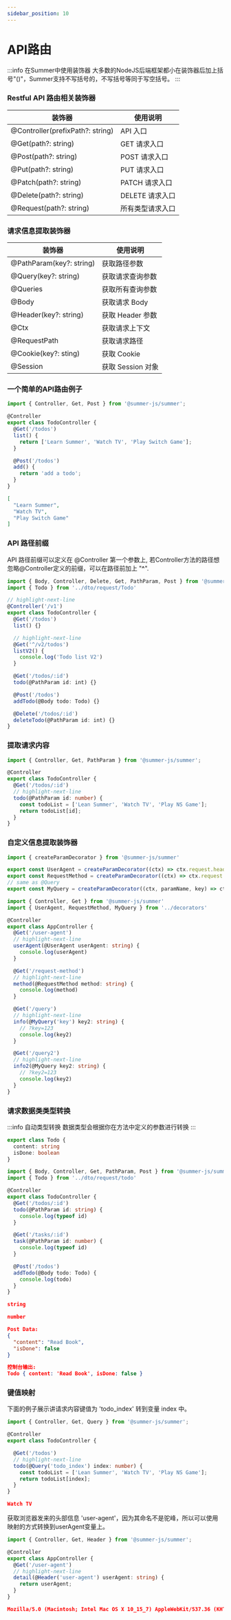 ```yaml
---
sidebar_position: 10
---
```


# API路由

:::info 在Summer中使用装饰器
大多数的NodeJS后端框架都小在装饰器后加上括号"()"，Summer支持不写括号的，不写括号等同于写空括号。
:::

### Restful API 路由相关装饰器

|  装饰器   | 使用说明  |
|  ----  | ----  |
| @Controller(prefixPath?: string) | API 入口 |
| @Get(path?: string) | GET 请求入口 |
| @Post(path?: string) | POST 请求入口 |
| @Put(path?: string) | PUT 请求入口 |
| @Patch(path?: string) | PATCH 请求入口 |
| @Delete(path?: string) | DELETE 请求入口 |
| @Request(path?: string) | 所有类型请求入口 |



### 请求信息提取装饰器

|  装饰器   | 使用说明  |
|  ----  | ----  |
| @PathParam(key?: string)  | 获取路径参数 |
| @Query(key?: string)  | 获取请求查询参数 |
| @Queries  | 获取所有查询参数 |
| @Body  | 获取请求 Body |
| @Header(key?: string)  | 获取 Header 参数 |
| @Ctx  | 获取请求上下文 |
| @RequestPath  | 获取请求路径 |
| @Cookie(key?: sting)  | 获取 Cookie |
| @Session  | 获取 Session 对象 |


### 一个简单的API路由例子

```ts title="src/controller/TodoController.ts"
import { Controller, Get, Post } from '@summer-js/summer';

@Controller
export class TodoController {
  @Get('/todos')
  list() {
    return ['Learn Summer', 'Watch TV', 'Play Switch Game'];
  }

  @Post('/todos')
  add() {
    return 'add a todo';
  }
}
```

```json title="GET http://127.0.0.1:8801/todos"
[
  "Learn Summer",
  "Watch TV",
  "Play Switch Game"
]
```



### API 路径前缀

API 路径前缀可以定义在 @Controller 第一个参数上, 若Controller方法的路径想忽略@Controller定义的前缀，可以在路径前加上 "**^**".

```ts title="src/controller/TodoController.ts"
import { Body, Controller, Delete, Get, PathParam, Post } from '@summer-js/summer'
import { Todo } from '../dto/request/Todo'

// highlight-next-line
@Controller('/v1')
export class TodoController {
  @Get('/todos')
  list() {}

  // highlight-next-line
  @Get('^/v2/todos')
  listV2() {
    console.log('Todo list V2')
  }

  @Get('/todos/:id')
  todo(@PathParam id: int) {}

  @Post('/todos')
  addTodo(@Body todo: Todo) {}

  @Delete('/todos/:id')
  deleteTodo(@PathParam id: int) {}
}
```



### 提取请求内容

```ts title="src/controller/TodoController.ts"
import { Controller, Get, PathParam } from '@summer-js/summer';

@Controller
export class TodoController {
  @Get('/todos/:id')
  // highlight-next-line
  todo(@PathParam id: number) {
    const todoList = ['Lean Summer', 'Watch TV', 'Play NS Game'];
    return todoList[id];
  }
}
```

### 自定义信息提取装饰器

```ts title="src/decorators.ts"
import { createParamDecorator } from '@summer-js/summer'

export const UserAgent = createParamDecorator((ctx) => ctx.request.headers['user-agent'])
export const RequestMethod = createParamDecorator((ctx) => ctx.request.method)
// same as @Query
export const MyQuery = createParamDecorator((ctx, paramName, key) => ctx.request.queries[key || paramName])
```

```ts title="src/controller/AppController.ts"
import { Controller, Get } from '@summer-js/summer'
import { UserAgent, RequestMethod, MyQuery } from '../decorators'

@Controller
export class AppController {
  @Get('/user-agent')
  // highlight-next-line
  userAgent(@UserAgent userAgent: string) {
    console.log(userAgent)
  }

  @Get('/request-method')
  // highlight-next-line
  method(@RequestMethod method: string) {
    console.log(method)
  }

  @Get('/query')
  // highlight-next-line
  info(@MyQuery('key') key2: string) {
    // ?key=123
    console.log(key2)
  }

  @Get('/query2')
  // highlight-next-line
  info2(@MyQuery key2: string) {
    // ?key2=123
    console.log(key2)
  }
}
```


### 请求数据类类型转换

:::info 自动类型转换
数据类型会根据你在方法中定义的参数进行转换
:::


```ts title="src/dto/request/todo.ts"
export class Todo {
  content: string
  isDone: boolean
}
```

```ts title="src/controller/TodoController.ts"
import { Body, Controller, Get, PathParam, Post } from '@summer-js/summer'
import { Todo } from '../dto/request/todo'

@Controller
export class TodoController {
  @Get('/todos/:id')
  todo(@PathParam id: string) {
    console.log(typeof id)
  }

  @Get('/tasks/:id')
  task(@PathParam id: number) {
    console.log(typeof id)
  }

  @Post('/todos')
  addTodo(@Body todo: Todo) {
    console.log(todo)
  }
}
```

```json title="GET http://127.0.0.1/todos/10"
string
```

```json title="GET http://127.0.0.1/tasks/10"
number
```


```json title="POST http://127.0.0.1/todos"
Post Data:
{
  "content": "Read Book",
  "isDone": false
}

控制台输出:
Todo { content: 'Read Book', isDone: false }
```

### 键值映射
下面的例子展示讲请求内容键值为 'todo_index' 转到变量 index 中。

```ts title="src/controller/TodoController.ts"
import { Controller, Get, Query } from '@summer-js/summer';

@Controller
export class TodoController {

  @Get('/todos')
  // highlight-next-line
  todo(@Query('todo_index') index: number) {
    const todoList = ['Lean Summer', 'Watch TV', 'Play NS Game'];
    return todoList[index];
  }
}

```

```json title="GET http://127.0.0.1:8801/todos?todo_index=1"
Watch TV
```


获取浏览器发来的头部信息 'user-agent'，因为其命名不是驼峰，所以可以使用映射的方式转换到userAgent变量上。
```ts title="src/controller/AppController.ts"
import { Controller, Get, Header } from '@summer-js/summer';

@Controller
export class AppController {
  @Get('/user-agent')
  // highlight-next-line
  detail(@Header('user-agent') userAgent: string) {
    return userAgent;
  }
}

```


```json title="GET http://127.0.0.1:8801/user-agent (by Chrome)"
Mozilla/5.0 (Macintosh; Intel Mac OS X 10_15_7) AppleWebKit/537.36 (KHTML, like Gecko) Chrome/104.0.0.0 Safari/537.36
```

